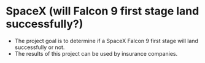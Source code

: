 # SpaceX (will Falcon 9 first stage land successfully?)

* The project goal is to determine if a SpaceX Falcon 9 first stage will land successfully or not.
* The results of this project can be used by insurance companies.
